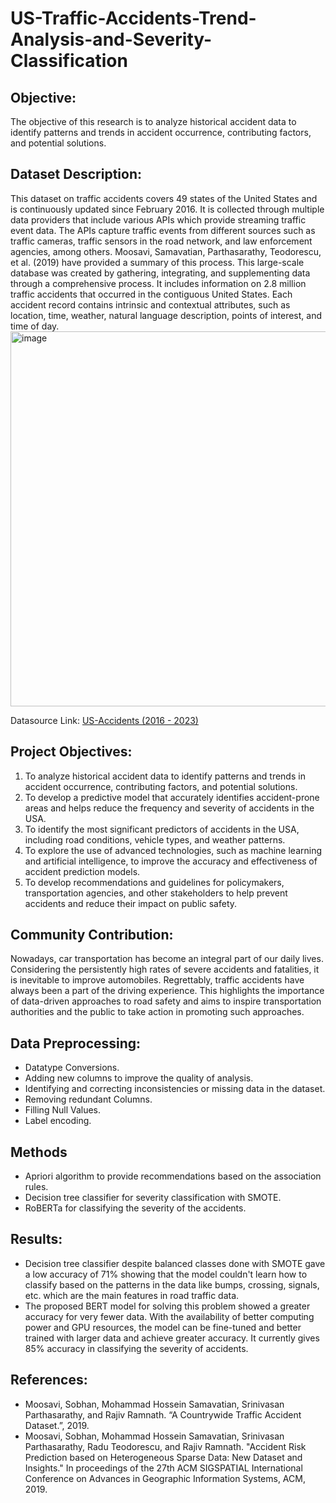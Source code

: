 # US-Traffic-Accidents-Trend-Analysis-and-Severity-Classification
## Objective:
The objective of this research is to analyze historical accident data to identify patterns and trends in accident occurrence, contributing factors, and potential solutions.
## Dataset Description:
This dataset on traffic accidents covers 49 states of the United States and is continuously updated since February 2016. It is collected through multiple data providers that include various APIs which provide streaming traffic event data. The APIs capture traffic events from different sources such as traffic cameras, traffic sensors in the road network, and law enforcement agencies, among others. Moosavi, Samavatian, Parthasarathy, Teodorescu, et al. (2019) have provided a summary of this process. This large-scale database was created by gathering, integrating, and supplementing data through a comprehensive process. It includes information on 2.8 million traffic accidents that occurred in the contiguous United States. Each accident record contains intrinsic and contextual attributes, such as location, time, weather, natural language description, points of interest, and time of day.
<img width="600" alt="image" src="https://github.com/abdulmahejabeen/US-Traffic-Accidents-Trend-Analysis-and-Severity-Classification/assets/56336879/4a81ec65-19a8-470f-98c9-1474754f68da">


Datasource Link: [US-Accidents (2016 - 2023)](https://www.kaggle.com/datasets/sobhanmoosavi/us-accidents)

## Project Objectives:
1. To analyze historical accident data to identify patterns and trends in accident occurrence, contributing factors, and potential solutions.
2. To develop a predictive model that accurately identifies accident-prone areas and helps reduce the frequency and severity of accidents in the USA.
3. To identify the most significant predictors of accidents in the USA, including road conditions, vehicle types, and weather patterns.
4. To explore the use of advanced technologies, such as machine learning and artificial intelligence, to improve the accuracy and effectiveness of accident prediction models.
5. To develop recommendations and guidelines for policymakers, transportation agencies, and other stakeholders to help prevent accidents and reduce their impact on public safety.

## Community Contribution:
Nowadays, car transportation has become an integral part of our daily lives. Considering the persistently high rates of severe accidents and fatalities, it is inevitable to improve automobiles. Regrettably, traffic accidents have always been a part of the driving experience. This highlights the importance of data-driven approaches to road safety and aims to inspire transportation authorities and the public to take action in promoting such approaches.

## Data Preprocessing:
- Datatype Conversions.
- Adding new columns to improve the quality of analysis.
- Identifying and correcting inconsistencies or missing data in the dataset.
- Removing redundant Columns.
- Filling Null Values.
- Label encoding.

## Methods
- Apriori algorithm to provide recommendations based on the association rules.
- Decision tree classifier for severity classification with SMOTE.
- RoBERTa for classifying the severity of the accidents.

## Results:
- Decision tree classifier despite balanced classes done with SMOTE gave a low accuracy of 71% showing that the model couldn't learn how to classify based on the patterns in the data like bumps, crossing, signals, etc. which are the main features in road traffic data.
- The proposed BERT model for solving this problem showed a greater accuracy for very fewer data. With the availability of better computing power and GPU resources, the model can be fine-tuned and better trained with larger data and achieve greater accuracy. It currently gives 85% accuracy in classifying the severity of accidents.

## References:
- Moosavi, Sobhan, Mohammad Hossein Samavatian, Srinivasan Parthasarathy, and Rajiv Ramnath. “A Countrywide Traffic Accident Dataset.”, 2019.
- Moosavi, Sobhan, Mohammad Hossein Samavatian, Srinivasan Parthasarathy, Radu Teodorescu, and Rajiv Ramnath. "Accident Risk Prediction based on Heterogeneous Sparse Data: New Dataset and Insights." In proceedings of the 27th ACM SIGSPATIAL International Conference on Advances in Geographic Information Systems, ACM, 2019.
